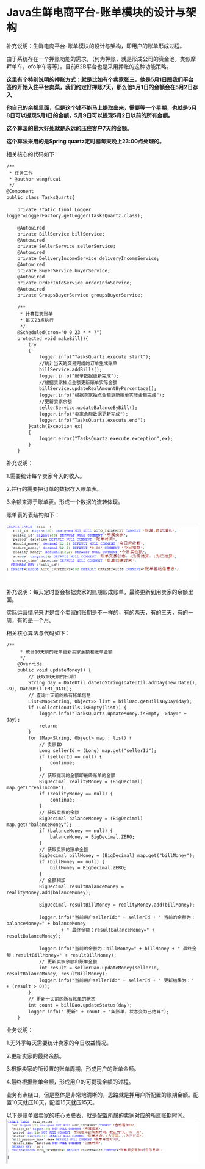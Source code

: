 # Java生鲜电商平台-账单模块的设计与架构

补充说明：生鲜电商平台-账单模块的设计与架构，即用户的账单形成过程。

由于系统存在一个押账功能的需求，（何为押账，就是形成公司的资金池，类似摩拜单车，ofo单车等等）。目前B2B平台也是采用押账的这种功能策略。

**这里有个特别说明的押账方式：就是比如有个卖家张三，他是5月1日跟我们平台签约开始入住平台卖菜，我们约定好押账7天，那么他5月1日的金额会在5月2日存入**

**他自己的余额里面，但是这个钱不能马上提取出来，需要等一个星期，也就是5月8日可以提现5月1日的金额，5月9日可以提现5月2日以前的所有金额。**

**这个算法的最大好处就是永远的压住客户7天的金额。**

**这个算法采用的是Spring quartz定时器每天晚上23:00点处理的。**

相关核心的代码如下：


```
/**
 * 任务工作
 * @author wangfucai
 */
@Component
public class TasksQuartz{
    
    private static final Logger logger=LoggerFactory.getLogger(TasksQuartz.class);
    
    @Autowired
    private BillService billService;
    @Autowired
    private SellerService sellerService;
    @Autowired
    private DeliveryIncomeService deliveryIncomeService;
    @Autowired
    private BuyerService buyerService;
    @Autowired
    private OrderInfoService orderInfoService;
    @Autowired
    private GroupsBuyerService groupsBuyerService;
    
    /**
     * 计算每天账单
     * 每天23点执行
     */
    @Scheduled(cron="0 0 23 * * ?")
    protected void makeBill(){
        try
        {
            logger.info("TasksQuartz.execute.start");
            //统计当天的交易完成的订单生成账单
            billService.addBills();
            logger.info("账单数据更新完成");
            //根据卖家抽点金额更新账单实际金额
            billService.updateRealAmountByPercentage();
            logger.info("根据卖家抽点金额更新账单实际金额完成");
            //更新卖家余额
            sellerService.updateBalanceByBill();
            logger.info("卖家余额数据更新完成");
            logger.info("TasksQuartz.execute.end");
        }catch(Exception ex)
        {
            logger.error("TasksQuartz.execute.exception",ex);
        }
    }
```
补充说明：

1.需要统计每个卖家今天的收入。

2.并行的需要把订单的数据存入账单表。

3.余额来源于账单表。形成一个数据的流转体现。

账单表的表结构如下：

![](/static/image/641237-20180517211449884-1101676858.png)

补充说明：每天定时器会根据卖家的账期形成账单，最终更新到用卖家的余额里面。

实际运营情况来讲是每个卖家的账期是不一样的，有的两天，有的三天，有的一周，有的是一个月。

相关核心算法与代码如下：


```
/**
     * 统计10天前的账单更新卖家余额和账单金额
     */
    @Override
    public void updateMoney() {
        // 获取10天前的日期d
        String day = DateUtil.dateToString(DateUtil.addDay(new Date(), -9), DateUtil.FMT_DATE);
        // 查询十天前的所有帐单信息
        List<Map<String, Object>> list = billDao.getBillsByDay(day);
        if (CollectionUtils.isEmpty(list)) {
            logger.info("TasksQuartz.updateMoney.isEmpty-->day:" + day);
            return;
        }
        for (Map<String, Object> map : list) {
            // 卖家ID
            Long sellerId = (Long) map.get("sellerId");
            if (sellerId == null) {
                continue;
            }
            // 获取提现的金额即最终账单的金额
            BigDecimal realityMoney = (BigDecimal) map.get("realIncome");
            if (realityMoney == null) {
                continue;
            }
            // 获取卖家的余额
            BigDecimal balanceMoney = (BigDecimal) map.get("balanceMoney");
            if (balanceMoney == null) {
                balanceMoney = BigDecimal.ZERO;
            }
            // 获取卖家的账单金额
            BigDecimal billMoney = (BigDecimal) map.get("billMoney");
            if (billMoney == null) {
                billMoney = BigDecimal.ZERO;
            }
            // 金额相加
            BigDecimal resultBalanceMoney = realityMoney.add(balanceMoney);

            BigDecimal resultBillMoney = realityMoney.add(billMoney);

            logger.info("当前用户sellerId:" + sellerId + " 当前的余额为：balanceMoney=" + balanceMoney
                    + " 最终金额：resultBalanceMoney=" + resultBalanceMoney);

            logger.info("当前的余额为：billMoney=" + billMoney + " 最终金额：resultBillMoney=" + resultBillMoney);
            // 更新卖家余额和账单金额
            int result = sellerDao.updateMoney(sellerId, resultBalanceMoney, resultBillMoney);
            logger.info("当前用户sellerId:" + sellerId + " 更新结果为：" + (result > 0));
        }
        // 更新十天前的所有账单的状态
        int count = billDao.updateStatus(day);
        logger.info(" 更新" + count + "条账单，状态变为已结算");
    }
```
业务说明：

1.无外乎每天需要统计卖家的今日收益情况。

2.更新卖家的最终余额。

3.根据卖家的所设置的账单周期，形成用户的账单金额。

4.最终根据账单金额，形成用户的可提现余额的过程。

业务有点绕口，但是整体是非常地清晰的，思路就是押用户所配置的账期金额。配置10天就压10天，配置15天就压15天。

以下是账单跟卖家的核心关联表，就是配置所属的卖家对应的所属账期时间。
![](/static/image/641237-20180517212124415-1664681088.png)
